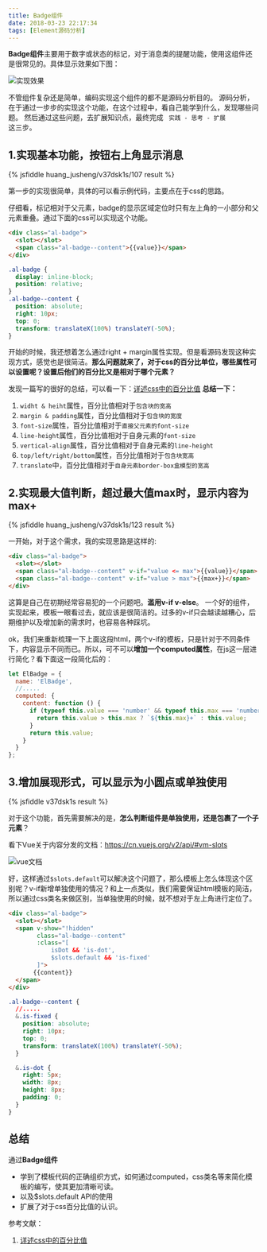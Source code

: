 ```yaml
---
title: Badge组件
date: 2018-03-23 22:17:34
tags: [Element源码分析]
---
```

**Badge组件**主要用于数字或状态的标记，对于消息类的提醒功能，使用这组件还是很常见的。具体显示效果如下图：

![实现效果](/blog/images/1.png)

不管组件复杂还是简单，编码实现这个组件的都不是源码分析目的。
源码分析，在于通过一步步的实现这个功能，在这个过程中，看自己能学到什么，发现哪些问题。
然后通过这些问题，去扩展知识点，最终完成 <code> 实践 - 思考 - 扩展 </code> 这三步。

1.实现基本功能，按钮右上角显示消息
----------------------
{% jsfiddle huang_jusheng/v37dsk1s/107 result %}

第一步的实现很简单，具体的可以看示例代码，主要点在于css的思路。

仔细看，标记相对于父元素，badge的显示区域定位时只有左上角的一小部分和父元素重叠。通过下面的css可以实现这个功能。

```html
<div class="al-badge">
  <slot></slot>
  <span class="al-badge--content">{{value}}</span>
</div>
```

```css
.al-badge {
  display: inline-block;
  position: relative;
}
.al-badge--content {
  position: absolute;
  right: 10px;
  top: 0;
  transform: translateX(100%) translateY(-50%);
}
```
开始的时候，我还想着怎么通过right + margin属性实现。但是看源码发现这种实现方式，感觉也是很简洁。**那么问题就来了，对于css的百分比单位，哪些属性可以设置呢？设置后他们的百分比又是相对于哪个元素？**

发现一篇写的很好的总结，可以看一下：[详述css中的百分比值](http://acgtofe.com/posts/2014/06/percentage-in-css)
**总结一下：**

 1. `widht & heiht`属性，百分比值相对于`包含块的宽高`
 2. `margin & padding`属性，百分比值相对于`包含块的宽度`
 3. `font-size`属性，百分比值相对于`直接父元素的font-size`
 4. `line-height`属性，百分比值相对于自身元素的`font-size`
 5. `vertical-align`属性，百分比值相对于自身元素的`line-height`
 6. `top/left/right/bottom`属性，百分比值相对于`包含块宽高`
 7. `translate`中，百分比值相对于`自身元素border-box盒模型的宽高`

2.实现最大值判断，超过最大值max时，显示内容为max+
-----------------------------
{% jsfiddle huang_jusheng/v37dsk1s/123 result %}

一开始，对于这个需求，我的实现思路是这样的:

```html
<div class="al-badge">
  <slot></slot>
  <span class="al-badge--content" v-if="value <= max">{{value}}</span>
  <span class="al-badge--content" v-if="value > max">{{max+}}</span>
</div>
```
这算是自己在初期经常容易犯的一个问题吧。**滥用v-if v-else**。
一个好的组件，实现起来，模板一眼看过去，就应该是很简洁的。过多的v-if只会越读越糟心，后期维护以及增加新的需求时，也容易各种踩坑。

ok，我们来重新梳理一下上面这段html，两个v-if的模板，只是针对于不同条件下，内容显示不同而已。所以，可不可以**增加一个computed属性**，在js这一层进行简化？看下面这一段简化后的：

```javascript
let ElBadge = {
  name: 'ElBadge',
  //.....
  computed: {
    content: function () {
      if (typeof this.value === 'number' && typeof this.max === 'number') {
        return this.value > this.max ? `${this.max}+` : this.value;
      }
      return this.value;
    }
  }
};
```
 
3.增加展现形式，可以显示为小圆点或单独使用
----------------------
{% jsfiddle v37dsk1s result %}

对于这个功能，首先需要解决的是，**怎么判断组件是单独使用，还是包裹了一个子元素**？

看下Vue关于内容分发的文档：https://cn.vuejs.org/v2/api/#vm-slots

![vue文档](/blog/images/2.png)

好，这样通过<code>$slots.default</code>可以解决这个问题了，那么模板上怎么体现这个区别呢？v-if新增单独使用的情况？和上一点类似，我们需要保证html模板的简洁，所以通过css类名来做区别，当单独使用的时候，就不想对于左上角进行定位了。

```html
<div class="al-badge">
  <slot></slot>
  <span v-show="!hidden" 
        class="al-badge--content"
        :class="[
            isDot && 'is-dot', 
            $slots.default && 'is-fixed'
        ]">
       {{content}}
  </span>
</div>
```

```css
.al-badge--content {
  //.....
  &.is-fixed {
    position: absolute;
    right: 10px;
    top: 0;
    transform: translateX(100%) translateY(-50%);
  }

  &.is-dot {
    right: 5px;
    width: 8px;
    height: 8px;
    padding: 0;
  }
}
```

总结
---
通过**Badge组件**

 - 学到了模板代码的正确组织方式，如何通过computed，css类名等来简化模板的编写，使其更加清晰可读。
 - 以及$slots.default API的使用
 - 扩展了对于css百分比值的认识。

参考文献：

 1. [详述css中的百分比值](http://acgtofe.com/posts/2014/06/percentage-in-css)

